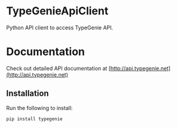 # TypeGenieApiClient
Python API client to access TypeGenie API. 

# Documentation
Check out detailed API documentation at [http://api.typegenie.net](http://api.typegenie.net)

## Installation
Run the following to install:

`pip install typegenie`
